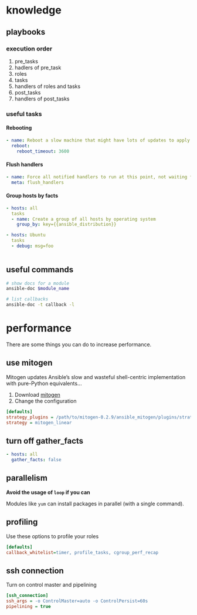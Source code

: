 # knowledge

## playbooks

### execution order

1. pre_tasks
2. hadlers of pre_task
3. roles
4. tasks
5. handlers of roles and tasks
6. post_tasks
7. handlers of post_tasks

### useful tasks

#### Rebooting

```yaml
- name: Reboot a slow machine that might have lots of updates to apply
  reboot:
    reboot_timeout: 3600
```

#### Flush handlers

```yaml
- name: Force all notified handlers to run at this point, not waiting for normal sync points
  meta: flush_handlers
```

#### Group hosts by facts

```yaml
- hosts: all
  tasks
  - name: Create a group of all hosts by operating system
    group_by: key={{ansible_distribution}}

- hosts: Ubuntu
  tasks
  - debug: msg=foo
    
```

## useful commands
```bash
# show docs for a module
ansible-doc $module_name

# list callbacks
ansible-doc -t callback -l
```

# performance

There are some things you can do to increase performance.

## use mitogen

Mitogen updates Ansible’s slow and wasteful shell-centric implementation with pure-Python equivalents...

1. Download [mitogen](https://networkgenomics.com/try/mitogen-0.2.9.tar.gz)
2. Change the configuration

```ini
[defaults]
strategy_plugins = /path/to/mitogen-0.2.9/ansible_mitogen/plugins/strategy
strategy = mitogen_linear
```

## turn off gather_facts

```yaml
- hosts: all
  gather_facts: false
```

## parallelism

**Avoid the usage of `loop` if you can**

Modules like `yum` can install packages in parallel (with a single command).

## profiling

Use these options to profile your roles
```ini
[defaults]
callback_whitelist=timer, profile_tasks, cgroup_perf_recap
```

## ssh connection

Turn on control master and pipelining

```ini
[ssh_connection]
ssh_args = -o ControlMaster=auto -o ControlPersist=60s
pipelining = true
```
